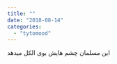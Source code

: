 ```yaml
---
title: ""
date: "2018-08-14"
categories: 
  - "tytomood"
---
```


این مسلمان چشم هایش بوی الکل میدهد

